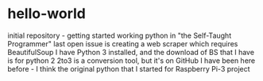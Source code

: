 # hello-world
initial repository - getting started
working python in "the Self-Taught Programmer"
last open issue is creating a web scraper
which requires BeautifulSoup 
I have Python 3 installed, and the download of BS that I have is for python 2
2to3 is a conversion tool, but it's on GitHub
I have been here before - I think the original python that I started for Raspberry Pi-3 project
